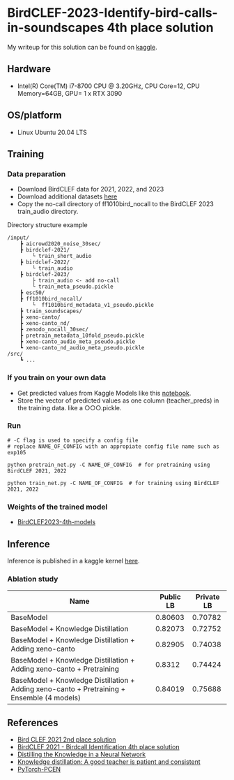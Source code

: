 # BirdCLEF-2023-Identify-bird-calls-in-soundscapes 4th place solution

My writeup for this solution can be found on [kaggle](https://www.kaggle.com/competitions/birdclef-2023/discussion/412753).

## Hardware
- Intel(R) Core(TM) i7-8700 CPU @ 3.20GHz, CPU Core=12, CPU Memory=64GB, GPU= 1 x RTX 3090
## OS/platform
- Linux Ubuntu 20.04 LTS

## Training

### Data preparation
- Download BirdCLEF data for 2021, 2022, and 2023
- Download additional datasets [here](https://www.kaggle.com/datasets/atsunorifujita/birdclef-2023-additional)
- Copy the no-call directory of ff1010bird_nocall to the BirdCLEF 2023 train_audio directory.

Directory structure example
```
/input/
    ┣ aicrowd2020_noise_30sec/
    ┣ birdclef-2021/
        └ train_short_audio
    ┣ birdclef-2022/
        └ train_audio
    ┣ birdclef-2023/
        ├ train_audio <- add no-call
        └ train_meta_pseudo.pickle
    ┣ esc50/
    ┣ ff1010bird_nocall/
        └  ff1010bird_metadata_v1_pseudo.pickle
    ┣ train_soundscapes/
    ┣ xeno-canto/
    ┣ xeno-canto_nd/
    ┣ zenodo_nocall_30sec/
    ┣ pretrain_metadata_10fold_pseudo.pickle
    ┣ xeno-canto_audio_meta_pseudo.pickle
    ┗ xeno-canto_nd_audio_meta_pseudo.pickle
/src/
    ┗ ...
```

### If you train on your own data
- Get predicted values from Kaggle Models like this [notebook](https://www.kaggle.com/code/atsunorifujita/extract-from-kaggle-models/notebook).
- Store the vector of predicted values as one column (teacher_preds) in the training data. like a ○○○.pickle.

### Run
```
# -C flag is used to specify a config file
# replace NAME_OF_CONFIG with an appropiate config file name such as exp105

python pretrain_net.py -C NAME_OF_CONFIG  # for pretraining using BirdCLEF 2021, 2022

python train_net.py -C NAME_OF_CONFIG  # for training using BirdCLEF 2021, 2022
```

### Weights of the trained model
- [BirdCLEF2023-4th-models](https://www.kaggle.com/datasets/atsunorifujita/birdclef2023-4th-models)

## Inference
Inference is published in a kaggle kernel [here](https://www.kaggle.com/code/atsunorifujita/4th-place-solution-inference-kernel).

### Ablation study
| Name | Public LB | Private LB |
| --- | --- |--- |
| BaseModel | 0.80603 | 0.70782 |
| BaseModel + Knowledge Distillation | 0.82073 | 0.72752 |
| BaseModel + Knowledge Distillation + Adding xeno-canto | 0.82905 | 0.74038 |
| BaseModel + Knowledge Distillation + Adding xeno-canto + Pretraining | 0.8312 | 0.74424 |
| BaseModel + Knowledge Distillation + Adding xeno-canto + Pretraining + Ensemble (4 models) | 0.84019 | 0.75688 |


## References
- [Bird CLEF 2021 2nd place solution](https://www.kaggle.com/competitions/birdclef-2021/discussion/243463)
- [BirdCLEF 2021 - Birdcall Identification 4th place solution](https://github.com/tattaka/birdclef-2021)
- [Distilling the Knowledge in a Neural Network](https://arxiv.org/abs/1503.02531)
- [Knowledge distillation: A good teacher is patient and consistent](https://arxiv.org/abs/2106.05237)
- [PyTorch-PCEN](https://github.com/daemon/pytorch-pcen)
